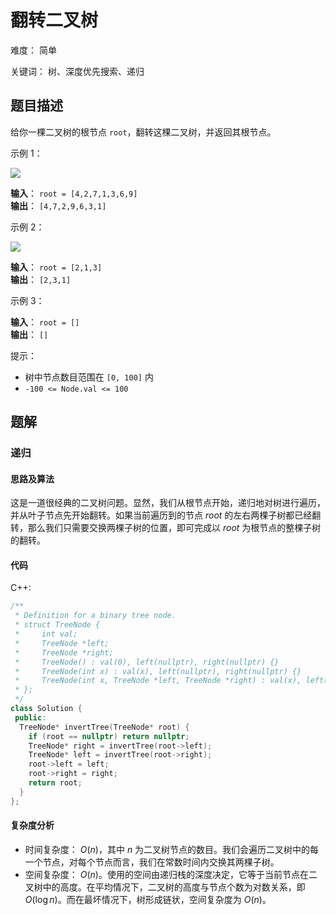 # 翻转二叉树

难度： 简单

关键词： 树、深度优先搜索、递归

## 题目描述

给你一棵二叉树的根节点 `root`，翻转这棵二叉树，并返回其根节点。

示例 1：

![](https://assets.leetcode.com/uploads/2021/03/14/invert1-tree.jpg)

**输入**： `root = [4,2,7,1,3,6,9]` <br>
**输出**： `[4,7,2,9,6,3,1]`

示例 2：

![](https://assets.leetcode.com/uploads/2021/03/14/invert2-tree.jpg)

**输入**： `root = [2,1,3]` <br>
**输出**： `[2,3,1]`

示例 3：

**输入**： `root = []` <br>
**输出**： `[]`

提示：

* 树中节点数目范围在 `[0, 100]` 内
* `-100 <= Node.val <= 100`

## 题解

### 递归

#### 思路及算法

这是一道很经典的二叉树问题。显然，我们从根节点开始，递归地对树进行遍历，并从叶子节点先开始翻转。如果当前遍历到的节点 $root$ 的左右两棵子树都已经翻转，那么我们只需要交换两棵子树的位置，即可完成以 $root$ 为根节点的整棵子树的翻转。

#### 代码

C++:
```cpp
/**
 * Definition for a binary tree node.
 * struct TreeNode {
 *     int val;
 *     TreeNode *left;
 *     TreeNode *right;
 *     TreeNode() : val(0), left(nullptr), right(nullptr) {}
 *     TreeNode(int x) : val(x), left(nullptr), right(nullptr) {}
 *     TreeNode(int x, TreeNode *left, TreeNode *right) : val(x), left(left), right(right) {}
 * };
 */
class Solution {
 public:
  TreeNode* invertTree(TreeNode* root) {
    if (root == nullptr) return nullptr;
    TreeNode* right = invertTree(root->left);
    TreeNode* left = invertTree(root->right);
    root->left = left;
    root->right = right;
    return root;
  }
};
```

#### 复杂度分析

* 时间复杂度： $O(n)$，其中 $n$ 为二叉树节点的数目。我们会遍历二叉树中的每一个节点，对每个节点而言，我们在常数时间内交换其两棵子树。
* 空间复杂度： $O(n)$。使用的空间由递归栈的深度决定，它等于当前节点在二叉树中的高度。在平均情况下，二叉树的高度与节点个数为对数关系，即 $O(\log n)$。而在最坏情况下，树形成链状，空间复杂度为 $O(n)$。